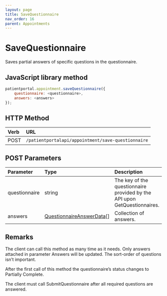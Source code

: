 ```yaml
---
layout: page
title: SaveQuestionnaire
nav_order: 16
parent: Appointments
---
```


# SaveQuestionnaire

Saves partial answers of specific questions in the questionnaire.

## JavaScript library method

```javascript
patientportal.appointment.saveQuestionnaire({
    questionnaire: <questionnaire>,
    answers: <answers>
});
```

## HTTP Method

| Verb | URL                                               |
|:-----|:--------------------------------------------------|
| POST | `/patientportalapi/appointment/save-questionnaire` |

## POST Parameters

| Parameter | Type   | Description                                                 |
|:----------|:-------|:------------------------------------------------------------|
| questionnaire | string | The key of the questionnaire provided by the API upon GetQuestionnaires. |
| answers | [QuestionnaireAnswerData](../objects-and-data-types/questionnaireanswerdata)[] | Collection of answers. |

## Remarks

The client can call this method as many time as it needs. Only answers attached in parameter Answers will be updated. The sort-order of questions isn’t important.

After the first call of this method the questionnaire’s status changes to Partially Complete.

The client must call SubmitQuestionnaire after all required questions are answered.
